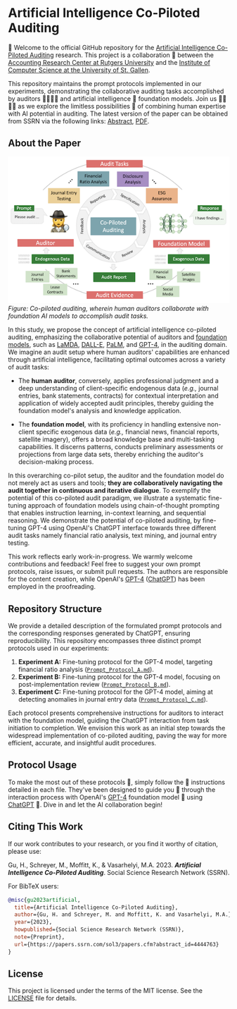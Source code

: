 # Artificial Intelligence Co-Piloted Auditing

🚀 Welcome to the official GitHub repository for the [Artificial Intelligence Co-Piloted Auditing](https://papers.ssrn.com/sol3/papers.cfm?abstract_id=4444763) research. This project is a collaboration 🤝 between the [Accounting Research Center at Rutgers University](http://raw.rutgers.edu) and the [Institute of Computer Science at the University of St. Gallen](https://www.ics.unisg.ch/). 

This repository maintains the prompt protocols implemented in our experiments, demonstrating the collaborative auditing tasks accomplished by auditors 👩‍💼👨‍💼 and artificial intelligence 🧠 foundation models. Join us 🙋‍♀️🙋‍♂️ as we explore the limitless possibilities 🌌 of combining human expertise with AI potential in auditing. The latest version of the paper can be obtained from SSRN via the following links: [Abstract](https://papers.ssrn.com/sol3/papers.cfm?abstract_id=4444763), [PDF](https://papers.ssrn.com/sol3/Delivery.cfm/SSRN_ID4444763_code5066211.pdf?abstractid=4444763&mirid=1).

## About the Paper

<p align="left">
  <img src="./assets/vis_001_copiloted_auditing.png" alt="Co-Piloted Auditing" width="700">
  <br>
  <i>Figure: Co-piloted auditing, wherein human auditors collaborate with foundation AI models to accomplish audit tasks.</i>
</p>

In this study, we propose the concept of artificial intelligence co-piloted auditing, emphasizing the collaborative potential of auditors and [foundation models](https://www.economist.com/interactive/briefing/2022/06/11/huge-foundation-models-are-turbo-charging-ai-progress), such as [LaMDA](https://blog.google/technology/ai/lamda/), [DALL-E](https://openai.com/product/dall-e-2), [PaLM](https://ai.googleblog.com/2022/04/pathways-language-model-palm-scaling-to.html), and [GPT-4](https://openai.com/research/gpt-4), in the auditing domain. We imagine an audit setup where human auditors' capabilities are enhanced through artificial intelligence, facilitating optimal outcomes across a variety of audit tasks:

- The **human auditor**, conversely, applies professional judgment and a deep understanding of client-specific endogenous data (*e.g.,* journal entries, bank statements, contracts) for contextual interpretation and application of widely accepted audit principles, thereby guiding the foundation model's analysis and knowledge application.

- The **foundation model**, with its proficiency in handling extensive non-client specific exogenous data (*e.g.,* financial news, financial reports, satellite imagery), offers a broad knowledge base and multi-tasking capabilities. It discerns patterns, conducts preliminary assessments or projections from large data sets, thereby enriching the auditor's decision-making process.

In this overarching co-pilot setup, the auditor and the foundation model do not merely act as users and tools; **they are collaboratively navigating the audit together in continuous and iterative dialogue**. To exemplify the potential of this co-piloted audit paradigm, we illustrate a systematic fine-tuning approach of foundation models using chain-of-thought prompting that enables instruction learning, in-context learning, and sequential reasoning. We demonstrate the potential of co-piloted auditing, by fine-tuning GPT-4 using OpenAI's ChatGPT interface towards three different audit tasks namely financial ratio analysis, text mining, and journal entry testing. 

This work reflects early work-in-progress. We warmly welcome contributions and feedback! Feel free to suggest your own prompt protocols, raise issues, or submit pull requests. The authors are responsible for the content creation, while OpenAI's [GPT-4](https://openai.com/research/gpt-4) ([ChatGPT](https://chat.openai.com)) has been employed in the proofreading.

## Repository Structure

We provide a detailed description of the formulated prompt protocols and the corresponding responses generated by ChatGPT, ensuring reproducibility. This repository encompasses three distinct prompt protocols used in our experiments:

1. **Experiment A:** Fine-tuning protocol for the GPT-4 model, targeting financial ratio analysis ([`Prompt_Protocol_A.md`](./protocols/Prompt_Protocol_A.md)).
2. **Experiment B:** Fine-tuning protocol for the GPT-4 model, focusing on post-implementation review ([`Prompt_Protocol_B.md`](./protocols/Prompt_Protocol_B.md)).
3. **Experiment C:** Fine-tuning protocol for the GPT-4 model, aiming at detecting anomalies in journal entry data ([`Prompt_Protocol_C.md`](./protocols/Prompt_Protocol_C.md)).


Each protocol presents comprehensive instructions for auditors to interact with the foundation model, guiding the ChatGPT interaction from task initiation to completion. We envision this work as an initial step towards the widespread implementation of co-piloted auditing, paving the way for more efficient, accurate, and insightful audit procedures.

## Protocol Usage

To make the most out of these protocols 🚀, simply follow the 📝 instructions detailed in each file. They've been designed to guide you 🧭 through the interaction process with OpenAI's [GPT-4](https://openai.com/research/gpt-4) foundation model 🤖 using [ChatGPT](https://chat.openai.com) 💬. Dive in and let the AI collaboration begin!

## Citing This Work

If our work contributes to your research, or you find it worthy of citation, please use:

Gu, H., Schreyer, M., Moffitt, K., & Vasarhelyi, M.A. 2023. ***Artificial Intelligence Co-Piloted Auditing***. Social Science Research Network (SSRN).

For BibTeX users:

```bibtex
@misc{gu2023artificial,
  title={Artificial Intelligence Co-Piloted Auditing},
  author={Gu, H. and Schreyer, M. and Moffitt, K. and Vasarhelyi, M.A.},
  year={2023},
  howpublished={Social Science Research Network (SSRN)},
  note={Preprint},
  url={https://papers.ssrn.com/sol3/papers.cfm?abstract_id=4444763}
}
```

## License

This project is licensed under the terms of the MIT license. See the [LICENSE](LICENSE) file for details.
